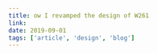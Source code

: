 ```yaml
---
title: ow I revamped the design of W261
link: 
date: 2019-09-01
tags: ['article', 'design', 'blog']
---
```


